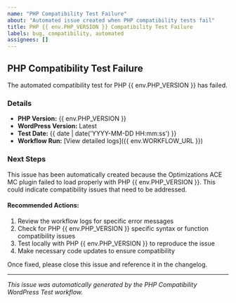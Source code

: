 ```yaml
---
name: "PHP Compatibility Test Failure"
about: "Automated issue created when PHP compatibility tests fail"
title: PHP {{ env.PHP_VERSION }} Compatibility Test Failure
labels: bug, compatibility, automated
assignees: []
---
```


## PHP Compatibility Test Failure

The automated compatibility test for PHP {{ env.PHP_VERSION }} has failed.

### Details

- **PHP Version:** {{ env.PHP_VERSION }}
- **WordPress Version:** Latest
- **Test Date:** {{ date | date('YYYY-MM-DD HH:mm:ss') }}
- **Workflow Run:** [View detailed logs]({{ env.WORKFLOW_URL }})

### Next Steps

This issue has been automatically created because the Optimizations ACE MC plugin failed to load properly with PHP {{ env.PHP_VERSION }}. This could indicate compatibility issues that need to be addressed.

#### Recommended Actions:

1. Review the workflow logs for specific error messages
2. Check for PHP {{ env.PHP_VERSION }} specific syntax or function compatibility issues
3. Test locally with PHP {{ env.PHP_VERSION }} to reproduce the issue
4. Make necessary code updates to ensure compatibility

Once fixed, please close this issue and reference it in the changelog.

---

*This issue was automatically generated by the PHP Compatibility WordPress Test workflow.*
